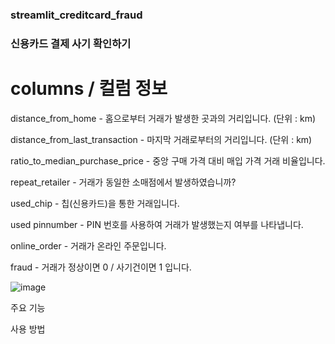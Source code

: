 ### streamlit_creditcard_fraud
### 신용카드 결제 사기 확인하기

# columns / 컬럼 정보

distance_from_home - 홈으로부터 거래가 발생한 곳과의 거리입니다. (단위 : km)

distance_from_last_transaction - 마지막 거래로부터의 거리입니다. (단위 : km)

ratio_to_median_purchase_price - 중앙 구매 가격 대비 매입 가격 거래 비율입니다.

repeat_retailer - 거래가 동일한 소매점에서 발생하였습니까?

used_chip - 칩(신용카드)을 통한 거래입니다.
     
used pinnumber - PIN 번호를 사용하여 거래가 발생했는지 여부를 나타냅니다.

online_order - 거래가 온라인 주문입니다.

fraud - 거래가 정상이면 0 / 사기건이면 1 입니다.

![image](https://user-images.githubusercontent.com/105832386/172272046-9da44da6-225e-43a3-95ee-b3ba237f0eae.png)


주요 기능

사용 방법
